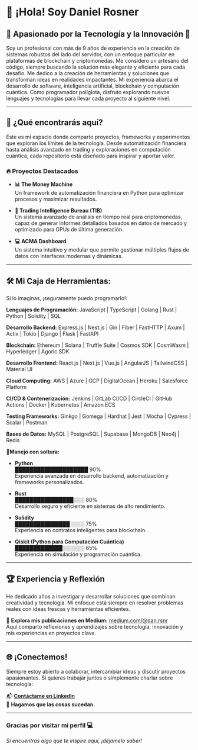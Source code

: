 # 👋 ¡Hola! Soy Daniel Rosner 

## 🚀 Apasionado por la Tecnología y la Innovación 🚀

Soy un profesional con más de 9 años de experiencia en la creación de sistemas robustos del lado del servidor, con un enfoque particular en plataformas de blockchain y criptomonedas. Me considero un artesano del código, siempre buscando la solución más elegante y eficiente para cada desafío. Me dedico a la creación de herramientas y soluciones que transforman ideas en realidades impactantes. Mi experiencia abarca el desarrollo de software, inteligencia artificial, blockchain y computación cuántica. Como programador políglota, disfruto explorando nuevos lenguajes y tecnologías para llevar cada proyecto al siguiente nivel. 

---

## 🌟 ¿Qué encontrarás aquí?
Este es mi espacio donde comparto proyectos, frameworks y experimentos que exploran los límites de la tecnología. Desde automatización financiera hasta análisis avanzado en trading y exploraciones en computación cuántica, cada repositorio está diseñado para inspirar y aportar valor.

### 🔥 Proyectos Destacados
- **📊 The Money Machine**  
  Un framework de automatización financiera en Python para optimizar procesos y maximizar resultados.

- **🤖 Trading Intelligence Bureau (TIB)**  
  Un sistema avanzado de análisis en tiempo real para criptomonedas, capaz de generar informes detallados basados en datos de mercado y optimizado para GPUs de última generación.

- **💻 ACMA Dashboard**  
  Un sistema intuitivo y modular que permite gestionar múltiples flujos de datos con interfaces modernas y dinámicas.

---

## 🛠️ Mi Caja de Herramientas:

Si lo imaginas, ¡seguramente puedo programarlo!:

**Lenguajes de Programación:**
JavaScript | TypeScript | Golang | Rust | Python | Solidity | SQL

**Desarrollo Backend:**
Express.js | Nest.js | Gin | Fiber | FastHTTP | Axum | Actix | Tokio | Django | Flask | FastAPI

**Blockchain:**
Ethereum | Solana | Truffle Suite | Cosmos SDK | CosmWasm | Hyperledger | Agoric SDK

**Desarrollo Frontend:**
React.js | Next.js | Vue.js | AngularJS | TailwindCSS | Material UI

**Cloud Computing:**
AWS | Azure | GCP | DigitalOcean | Heroku | Salesforce Platform

**CI/CD & Contenerización:**
Jenkins | GitLab CI/CD | CircleCI | GitHub Actions | Docker | Kubernetes | Amazon ECS

**Testing Frameworks:**
Ginkgo | Gomega | Hardhat | Jest | Mocha | Cypress | Scalar | Postman

**Bases de Datos:**
MySQL | PostgreSQL | Supabase | MongoDB | Neo4j | Redis

**🌟Manejo con soltura:**
- **Python**  
  ████████████████████ 90%  
  Experiencia avanzada en desarrollo backend, automatización y frameworks personalizados.

- **Rust**  
  ████████████████░░░ 80%  
  Desarrollo seguro y eficiente en sistemas de alto rendimiento.

- **Solidity**  
  ███████████████░░░░ 75%  
  Experiencia en contratos inteligentes para blockchain.

- **Qiskit (Python para Computación Cuántica)**  
  █████████████░░░░░░ 65%  
  Experiencia en simulación y programación cuántica.



---

## 🏆 Experiencia y Reflexión
He dedicado años a investigar y desarrollar soluciones que combinan creatividad y tecnología. Mi enfoque está siempre en resolver problemas reales con ideas frescas y herramientas eficientes.

📖 **Explora mis publicaciones en Medium:** [medium.com/@dan.rsnr](https://medium.com/@dan.rsnr)  
Aquí comparto reflexiones y aprendizajes sobre tecnología, innovación y mis experiencias en proyectos clave.

---

## 🌐 ¡Conectemos!
Siempre estoy abierto a colaborar, intercambiar ideas y discutir proyectos apasionantes. Si quieres trabajar juntos o simplemente charlar sobre tecnología:

📬 **[Contáctame en LinkedIn](https://www.linkedin.com/in/daniel-rosner-b41938179/)**  
🌟 **Hagamos que las cosas sucedan.**

---

### Gracias por visitar mi perfil 💻
_Si encuentras algo que te inspire aquí, ¡déjamelo saber!_
